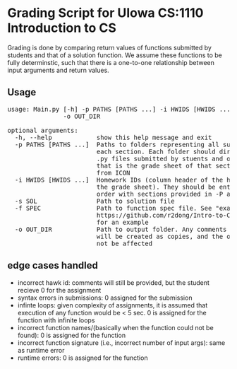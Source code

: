 Grading Script for UIowa CS:1110 Introduction to CS
===================

Grading is done by comparing return values of functions submitted by students and that of
a solution function. We assume these functions to be fully determinstic, such that there is a
one-to-one relationship between input arguments and return values.

## Usage
<pre>
usage: Main.py [-h] -p PATHS [PATHS ...] -i HWIDS [HWIDS ...] -s SOL -f SPEC
               -o OUT_DIR

optional arguments:
  -h, --help            show this help message and exit
  -p PATHS [PATHS ...]  Paths to folders representing all submitted files of
                        each section. Each folder should directly contain all
                        .py files submitted by stuents and only 1 csv file
                        that is the grade sheet of that section downloaded
                        from ICON
  -i HWIDS [HWIDS ...]  Homework IDs (column header of the homework entry in
                        the grade sheet). They should be entered in the same
                        order with sections provided in -P arguments
  -s SOL                Path to solution file
  -f SPEC               Path to function spec file. See "example" folder at
                        https://github.com/r2dong/Intro-to-CS-Grading-Script
                        for an example
  -o OUT_DIR            Path to output folder. Any comments and grade sheet
                        will be created as copies, and the original files will
                        not be affected
</pre>

## edge cases handled
- incorrect hawk id: comments will still be provided, but the student recieve 0 for the assignment
- syntax errors in submissions: 0 assigned for the submission
- infinte loops: given complexity of assignments, it is assumed that execution of any function would be < 5 sec.
0 is assigned for the function with infinite loops
- incorrect function names/(basically when the function could not be found): 0 is assigned for the function 
- incorrect function signature (i.e., incorrect number of input args): same as runtime error
- runtime errors: 0 is assigned for the function

